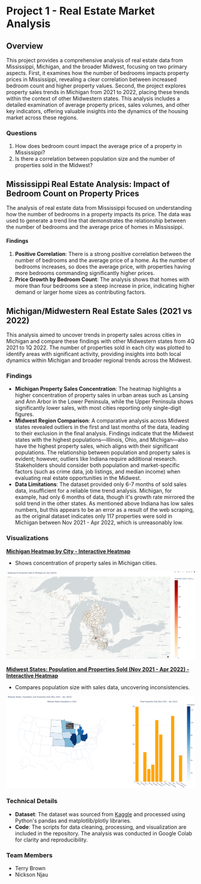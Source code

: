 # Project 1 - Real Estate Market Analysis

## Overview

This project provides a comprehensive analysis of real estate data from Mississippi, Michigan, and the broader Midwest, focusing on two primary aspects. First, it examines how the number of bedrooms impacts property prices in Mississippi, revealing a clear correlation between increased bedroom count and higher property values. Second, the project explores property sales trends in Michigan from 2021 to 2022, placing these trends within the context of other Midwestern states. This analysis includes a detailed examination of average property prices, sales volumes, and other key indicators, offering valuable insights into the dynamics of the housing market across these regions.

### Questions
1. How does bedroom count impact the average price of a property in Mississippi?
2. Is there a correlation between population size and the number of properties sold in the Midwest?


## Mississippi Real Estate Analysis: Impact of Bedroom Count on Property Prices

The analysis of real estate data from Mississippi focused on understanding how the number of bedrooms in a property impacts its price. The data was used to generate a trend line that demonstrates the relationship between the number of bedrooms and the average price of homes in Mississippi.

#### Findings

1. **Positive Correlation**: There is a strong positive correlation between the number of bedrooms and the average price of a home. As the number of bedrooms increases, so does the average price, with properties having more bedrooms commanding significantly higher prices.
2. **Price Growth by Bedroom Count**: The analysis shows that homes with more than four bedrooms see a steep increase in price, indicating higher demand or larger home sizes as contributing factors.


## Michigan/Midwestern Real Estate Sales (2021 vs 2022)

This analysis aimed to uncover trends in property sales across cities in Michigan and compare these findings with other Midwestern states from 4Q 2021 to 1Q 2022. The number of properties sold in each city was plotted to identify areas with significant activity, providing insights into both local dynamics within Michigan and broader regional trends across the Midwest.

### Findings
- **Michigan Property Sales Concentration**: The heatmap highlights a higher concentration of property sales in urban areas such as Lansing and Ann Arbor in the Lower Peninsula, while the Upper Peninsula shows significantly lower sales, with most cities reporting only single-digit figures.
- **Midwest Region Comparison**: A comparative analysis across Midwest states revealed outliers in the first and last months of the data, leading to their exclusion in the final analysis. Findings indicate that the Midwest states with the highest populations—Illinois, Ohio, and Michigan—also have the highest property sales, which aligns with their significant populations. The relationship between population and property sales is evident; however, outliers like Indiana require additional research. Stakeholders should consider both population and market-specific factors (such as crime data, job listings, and median income) when evaluating real estate opportunities in the Midwest.
-  **Data Limitations**: The dataset provided only 6-7 months of sold sales data, insufficient for a reliable time trend analysis. Michigan, for example, had only 6 months of data, though it's growth rate mirrored the sold trend in the other states. As mentioned above Indiana has low sales numbers, but this appears to be an error as a result of the web scraping, as the original dataset indicates only 117 properties were sold in Michigan between Nov 2021 - Apr 2022, which is unreasonably low.

### Visualizations

**[Michigan Heatmap by City - Interactive Heatmap](https://htmlpreview.github.io/?https://raw.githubusercontent.com/njaunick/Project1-Team4-/terry-final/Presentation_resources/Terry/plotly_figure_1_heatmap.html)**
- Shows concentration of property sales in Michigan cities.

![Michigan Heatmap by City](image.png)

**[Midwest States: Population and Properties Sold (Nov 2021 - Apr 2022) - Interactive Heatmap](https://html-preview.github.io/?url=https://raw.githubusercontent.com/njaunick/Project1-Team4-/main/Presentation_resources/Terry/plotly_figure_8_midwest_sales_heatmap.html)**
- Compares population size with sales data, uncovering inconsistencies.
  
![Midwest States: Population and Properties Sold (Nov 2021 - Apr 2022) - Interactive Heatmap](image-1.png)


### Technical Details

- **Dataset**: The dataset was sourced from [Kaggle](https://www.kaggle.com/datasets/ahmedshahriarsakib/usa-real-estate-dataset) and processed using Python's pandas and matplotlib/plotly libraries.
- **Code**: The scripts for data cleaning, processing, and visualization are included in the repository. The analysis was conducted in Google Colab for clarity and reproducibility.

### Team Members
- Terry Brown
- Nickson Njau